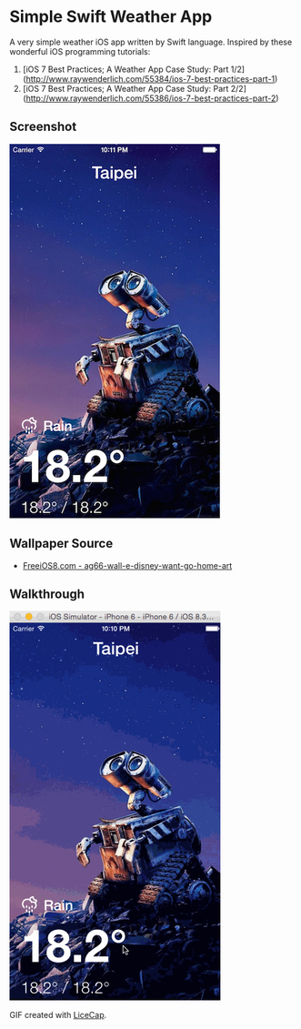 Simple Swift Weather App
====================
A very simple weather iOS app written by Swift language. Inspired by these wonderful iOS programming tutorials: 

1. [iOS 7 Best Practices; A Weather App Case Study: Part 1/2] (http://www.raywenderlich.com/55384/ios-7-best-practices-part-1)
2. [iOS 7 Best Practices; A Weather App Case Study: Part 2/2] (http://www.raywenderlich.com/55386/ios-7-best-practices-part-2)

Screenshot
----------

![Screenshot](Screenshot.png)

Wallpaper Source
-------------------
- [FreeiOS8.com - ag66-wall-e-disney-want-go-home-art](http://freeios8.com/ag66-wall-e-disney-want-go-home-art/) 

Walkthrough
-----------

![Video Walkthrough](Walkthrough.gif)

GIF created with [LiceCap](http://www.cockos.com/licecap/).

